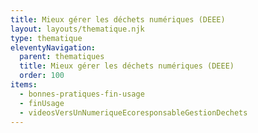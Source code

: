 ```yaml
---
title: Mieux gérer les déchets numériques (DEEE)
layout: layouts/thematique.njk
type: thematique
eleventyNavigation:
  parent: thematiques
  title: Mieux gérer les déchets numériques (DEEE)
  order: 100
items:
  - bonnes-pratiques-fin-usage
  - finUsage
  - videosVersUnNumeriqueEcoresponsableGestionDechets
---
```

